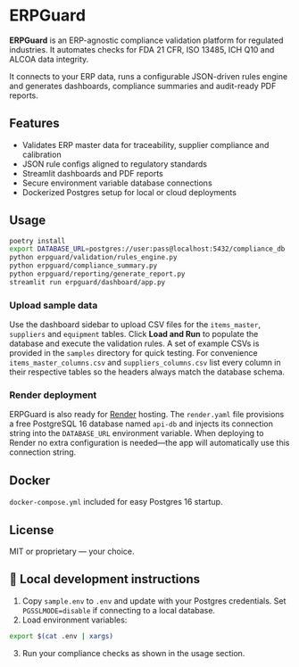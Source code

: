 # ERPGuard

**ERPGuard** is an ERP-agnostic compliance validation platform for regulated industries. It automates checks for FDA 21 CFR, ISO 13485, ICH Q10 and ALCOA data integrity.

It connects to your ERP data, runs a configurable JSON-driven rules engine and generates dashboards, compliance summaries and audit-ready PDF reports.

## Features
- Validates ERP master data for traceability, supplier compliance and calibration
- JSON rule configs aligned to regulatory standards
- Streamlit dashboards and PDF reports
- Secure environment variable database connections
- Dockerized Postgres setup for local or cloud deployments

## Usage
```bash
poetry install
export DATABASE_URL=postgres://user:pass@localhost:5432/compliance_db
python erpguard/validation/rules_engine.py
python erpguard/compliance_summary.py
python erpguard/reporting/generate_report.py
streamlit run erpguard/dashboard/app.py
```

### Upload sample data
Use the dashboard sidebar to upload CSV files for the `items_master`,
`suppliers` and `equipment` tables. Click **Load and Run** to populate
the database and execute the validation rules. A set of example CSVs is
provided in the `samples` directory for quick testing.
For convenience `items_master_columns.csv` and `suppliers_columns.csv`
list every column in their respective tables so the headers always match
the database schema.

### Render deployment
ERPGuard is also ready for [Render](https://render.com) hosting. The `render.yaml`
file provisions a free PostgreSQL 16 database named `api-db` and injects its
connection string into the `DATABASE_URL` environment variable. When deploying
to Render no extra configuration is needed&mdash;the app will automatically use
this connection string.

## Docker
`docker-compose.yml` included for easy Postgres 16 startup.

## License
MIT or proprietary — your choice.

## 🚀 Local development instructions
1. Copy `sample.env` to `.env` and update with your Postgres credentials.
   Set `PGSSLMODE=disable` if connecting to a local database.
2. Load environment variables:
```bash
export $(cat .env | xargs)
```
3. Run your compliance checks as shown in the usage section.

